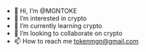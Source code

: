 - 👋 Hi, I’m @MGNTOKE
- 👀 I’m interested in crypto
- 🌱 I’m currently learning crypto
- 💞️ I’m looking to collaborate on crypto
- 📫 How to reach me tokenmgn@gmail.com

<!---
MGNTOKE/MGNTOKE is a ✨ special ✨ repository because its `README.md` (this file) appears on your GitHub profile.
You can click the Preview link to take a look at your changes.
--->
